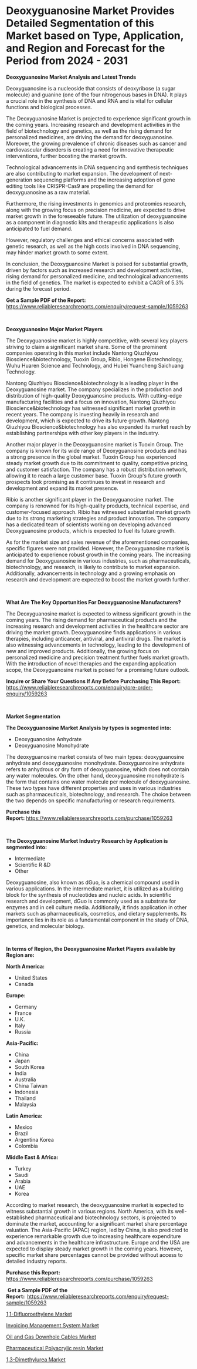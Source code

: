 <p><h1>Deoxyguanosine Market Provides Detailed Segmentation of this Market based on Type, Application, and Region and Forecast for the Period from 2024 - 2031</h1></p><p><strong>Deoxyguanosine Market Analysis and Latest Trends</strong></p>
<p><p>Deoxyguanosine is a nucleoside that consists of deoxyribose (a sugar molecule) and guanine (one of the four nitrogenous bases in DNA). It plays a crucial role in the synthesis of DNA and RNA and is vital for cellular functions and biological processes.</p><p>The Deoxyguanosine Market is projected to experience significant growth in the coming years. Increasing research and development activities in the field of biotechnology and genetics, as well as the rising demand for personalized medicines, are driving the demand for deoxyguanosine. Moreover, the growing prevalence of chronic diseases such as cancer and cardiovascular disorders is creating a need for innovative therapeutic interventions, further boosting the market growth.</p><p>Technological advancements in DNA sequencing and synthesis techniques are also contributing to market expansion. The development of next-generation sequencing platforms and the increasing adoption of gene editing tools like CRISPR-Cas9 are propelling the demand for deoxyguanosine as a raw material.</p><p>Furthermore, the rising investments in genomics and proteomics research, along with the growing focus on precision medicine, are expected to drive market growth in the foreseeable future. The utilization of deoxyguanosine as a component in diagnostic kits and therapeutic applications is also anticipated to fuel demand.</p><p>However, regulatory challenges and ethical concerns associated with genetic research, as well as the high costs involved in DNA sequencing, may hinder market growth to some extent.</p><p>In conclusion, the Deoxyguanosine Market is poised for substantial growth, driven by factors such as increased research and development activities, rising demand for personalized medicine, and technological advancements in the field of genetics. The market is expected to exhibit a CAGR of 5.3% during the forecast period.</p></p>
<p><strong>Get a Sample PDF of the Report:&nbsp;</strong> <a href="https://www.reliableresearchreports.com/enquiry/request-sample/1059263">https://www.reliableresearchreports.com/enquiry/request-sample/1059263</a></p>
<p>&nbsp;</p>
<p><strong>Deoxyguanosine Major Market Players</strong></p>
<p><p>The Deoxyguanosine market is highly competitive, with several key players striving to claim a significant market share. Some of the prominent companies operating in this market include Nantong Qiuzhiyou Bioscience&biotechnology, Tuoxin Group, Ribio, Hongene Biotechnology, Wuhu Huaren Science and Technology, and Hubei Yuancheng Saichuang Technology.</p><p>Nantong Qiuzhiyou Bioscience&biotechnology is a leading player in the Deoxyguanosine market. The company specializes in the production and distribution of high-quality Deoxyguanosine products. With cutting-edge manufacturing facilities and a focus on innovation, Nantong Qiuzhiyou Bioscience&biotechnology has witnessed significant market growth in recent years. The company is investing heavily in research and development, which is expected to drive its future growth. Nantong Qiuzhiyou Bioscience&biotechnology has also expanded its market reach by establishing partnerships with other key players in the industry.</p><p>Another major player in the Deoxyguanosine market is Tuoxin Group. The company is known for its wide range of Deoxyguanosine products and has a strong presence in the global market. Tuoxin Group has experienced steady market growth due to its commitment to quality, competitive pricing, and customer satisfaction. The company has a robust distribution network, allowing it to reach a large customer base. Tuoxin Group's future growth prospects look promising as it continues to invest in research and development and expand its market presence.</p><p>Ribio is another significant player in the Deoxyguanosine market. The company is renowned for its high-quality products, technical expertise, and customer-focused approach. Ribio has witnessed substantial market growth due to its strong marketing strategies and product innovation. The company has a dedicated team of scientists working on developing advanced Deoxyguanosine products, which is expected to fuel its future growth.</p><p>As for the market size and sales revenue of the aforementioned companies, specific figures were not provided. However, the Deoxyguanosine market is anticipated to experience robust growth in the coming years. The increasing demand for Deoxyguanosine in various industries, such as pharmaceuticals, biotechnology, and research, is likely to contribute to market expansion. Additionally, advancements in technology and a growing emphasis on research and development are expected to boost the market growth further.</p></p>
<p>&nbsp;</p>
<p><strong>What Are The Key Opportunities For Deoxyguanosine Manufacturers?</strong></p>
<p><p>The Deoxyguanosine market is expected to witness significant growth in the coming years. The rising demand for pharmaceutical products and the increasing research and development activities in the healthcare sector are driving the market growth. Deoxyguanosine finds applications in various therapies, including anticancer, antiviral, and antiviral drugs. The market is also witnessing advancements in technology, leading to the development of new and improved products. Additionally, the growing focus on personalized medicine and precision treatment further fuels market growth. With the introduction of novel therapies and the expanding application scope, the Deoxyguanosine market is poised for a promising future outlook.</p></p>
<p><strong>Inquire or Share Your Questions If Any Before Purchasing This Report:</strong> <a href="https://www.reliableresearchreports.com/enquiry/pre-order-enquiry/1059263">https://www.reliableresearchreports.com/enquiry/pre-order-enquiry/1059263</a></p>
<p>&nbsp;</p>
<p><strong>Market Segmentation</strong></p>
<p><strong>The Deoxyguanosine Market Analysis by types is segmented into:</strong></p>
<p><ul><li>Deoxyguanosine Anhydrate</li><li>Deoxyguanosine Monohydrate</li></ul></p>
<p><p>The deoxyguanosine market consists of two main types: deoxyguanosine anhydrate and deoxyguanosine monohydrate. Deoxyguanosine anhydrate refers to anhydrous or dry form of deoxyguanosine, which does not contain any water molecules. On the other hand, deoxyguanosine monohydrate is the form that contains one water molecule per molecule of deoxyguanosine. These two types have different properties and uses in various industries such as pharmaceuticals, biotechnology, and research. The choice between the two depends on specific manufacturing or research requirements.</p></p>
<p><strong>Purchase this Report:&nbsp;</strong><a href="https://www.reliableresearchreports.com/purchase/1059263">https://www.reliableresearchreports.com/purchase/1059263</a></p>
<p>&nbsp;</p>
<p><strong>The Deoxyguanosine Market Industry Research by Application is segmented into:</strong></p>
<p><ul><li>Intermediate</li><li>Scientific R &D</li><li>Other</li></ul></p>
<p><p>Deoxyguanosine, also known as dGuo, is a chemical compound used in various applications. In the intermediate market, it is utilized as a building block for the synthesis of nucleotides and nucleic acids. In scientific research and development, dGuo is commonly used as a substrate for enzymes and in cell culture media. Additionally, it finds application in other markets such as pharmaceuticals, cosmetics, and dietary supplements. Its importance lies in its role as a fundamental component in the study of DNA, genetics, and molecular biology.</p></p>
<p>&nbsp;</p>
<p><strong>In terms of Region, the Deoxyguanosine Market Players available by Region are:</strong></p>
<p>
    <p> <strong> North America: </strong>
        <ul>
            <li>United States</li>
            <li>Canada</li>
        </ul>
        </p> 
    <p> <strong> Europe: </strong>
        <ul>
            <li>Germany</li>
            <li>France</li>
            <li>U.K.</li>
            <li>Italy</li>
            <li>Russia</li>
        </ul>
        </p> 
    <p> <strong> Asia-Pacific: </strong>
        <ul>
            <li>China</li>
            <li>Japan</li>
            <li>South Korea</li>
            <li>India</li>
            <li>Australia</li>
            <li>China Taiwan</li>
            <li>Indonesia</li>
            <li>Thailand</li>
            <li>Malaysia</li>
        </ul>
        </p> 
    <p> <strong> Latin America: </strong>
        <ul>
            <li>Mexico</li>
            <li>Brazil</li>
            <li>Argentina Korea</li>
            <li>Colombia</li>
        </ul>
        </p> 
    <p> <strong> Middle East & Africa: </strong>
        <ul>
            <li>Turkey</li>
            <li>Saudi</li>
            <li>Arabia</li>
            <li>UAE</li>
            <li>Korea</li>
        </ul>
    </p>
    </p>
<p><p>According to market research, the deoxyguanosine market is expected to witness substantial growth in various regions. North America, with its well-established pharmaceutical and biotechnology sectors, is projected to dominate the market, accounting for a significant market share percentage valuation. The Asia-Pacific (APAC) region, led by China, is also predicted to experience remarkable growth due to increasing healthcare expenditure and advancements in the healthcare infrastructure. Europe and the USA are expected to display steady market growth in the coming years. However, specific market share percentages cannot be provided without access to detailed industry reports.</p></p>
<p><strong>Purchase this Report: </strong><a href="https://www.reliableresearchreports.com/purchase/1059263">https://www.reliableresearchreports.com/purchase/1059263</a></p>
<p>&nbsp;<strong>Get a Sample PDF of the Report:&nbsp;&nbsp;</strong><a href="https://www.reliableresearchreports.com/enquiry/request-sample/1059263">https://www.reliableresearchreports.com/enquiry/request-sample/1059263</a></p>
<p><strong></strong></p>
<p><p><a href="https://www.linkedin.com/pulse/11-difluoroethylene-market-size-share-global-analysis-report-uzake?trackingId=OZhVuyesTB%2BJKcUu6jYJdQ%3D%3D">1,1-Difluoroethylene Market</a></p><p><a href="https://www.linkedin.com/pulse/invoicing-management-system-market-centers-aspects-growth-yg4qe?trackingId=kdeUIfjbQv%2BRScNpeaWdOQ%3D%3D">Invoicing Management System Market</a></p><p><a href="https://www.linkedin.com/pulse/oil-gas-downhole-cables-market-share-amp-new-trends-analysis-ejboe?trackingId=dGJ0I9nmTYGz1%2Fp5HfhM9A%3D%3D">Oil and Gas Downhole Cables Market</a></p><p><a href="https://www.linkedin.com/pulse/pharmaceutical-polyacrylic-resin-market-analysis-examines-71gse?trackingId=aYYnRHqzRGq0xjw40oRGJw%3D%3D">Pharmaceutical Polyacrylic resin Market</a></p><p><a href="https://www.linkedin.com/pulse/13-dimethylurea-market-size-growth-forecast-from-2024-2031-lrxce?trackingId=eOJeoeDzQSKsWNpWnbG8cg%3D%3D">1,3-Dimethylurea Market</a></p></p>